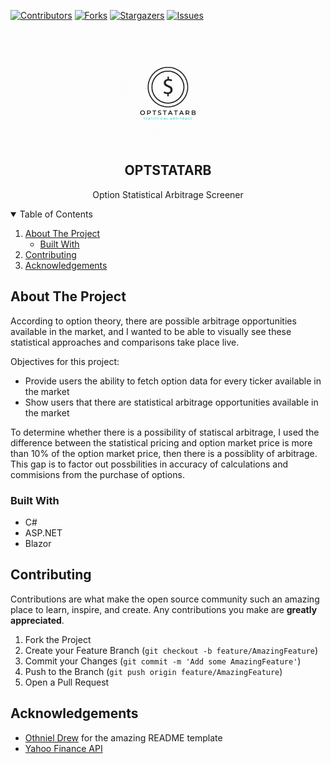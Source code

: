 [![Contributors][contributors-shield]][contributors-url]
[![Forks][forks-shield]][forks-url]
[![Stargazers][stars-shield]][stars-url]
[![Issues][issues-shield]][issues-url]

<!-- PROJECT LOGO -->
<br />
<p align="center">
  <a href="https://github.com/othneildrew/Best-README-Template">
    <img src="https://github.com/ngqinzhe/OptStatArb/blob/master/OptStatArbApp/wwwroot/images/logo.gif" width="150" height="150">
  </a>

  <h2 align="center">OPTSTATARB</h2>

  <p align="center">
    Option Statistical Arbitrage Screener
  </p>
</p>



<!-- TABLE OF CONTENTS -->
<details open="open">
  <summary>Table of Contents</summary>
  <ol>
    <li>
      <a href="#about-the-project">About The Project</a>
      <ul>
        <li><a href="#built-with">Built With</a></li>
      </ul>
    </li>
    <li><a href="#contributing">Contributing</a></li>
    <li><a href="#acknowledgements">Acknowledgements</a></li>
  </ol>
</details>



<!-- ABOUT THE PROJECT -->
## About The Project

According to option theory, there are possible arbitrage opportunities available in the market, and I wanted to be able to visually see these statistical approaches and comparisons take place live.

Objectives for this project:
* Provide users the ability to fetch option data for every ticker available in the market
* Show users that there are statistical arbitrage opportunities available in the market

To determine whether there is a possibility of statiscal arbitrage, I used the difference between the statistical pricing and option market price is more than 10% of the option market price, then there is a possiblity of arbitrage. This gap is to factor out possbilities in accuracy of calculations and commisions from the purchase of options.

### Built With

* C#
* ASP.NET 
* Blazor


<!-- CONTRIBUTING -->
## Contributing

Contributions are what make the open source community such an amazing place to learn, inspire, and create. Any contributions you make are **greatly appreciated**.

1. Fork the Project
2. Create your Feature Branch (`git checkout -b feature/AmazingFeature`)
3. Commit your Changes (`git commit -m 'Add some AmazingFeature'`)
4. Push to the Branch (`git push origin feature/AmazingFeature`)
5. Open a Pull Request


<!-- ACKNOWLEDGEMENTS -->
## Acknowledgements
* [Othniel Drew](https://github.com/othneildrew) for the amazing README template
* [Yahoo Finance API](https://rapidapi.com/apidojo/api/yahoo-finance1)



<!-- MARKDOWN LINKS & IMAGES -->
<!-- https://www.markdownguide.org/basic-syntax/#reference-style-links -->
[contributors-shield]: https://img.shields.io/github/contributors/ngqinzhe/OptStatArb.svg?style=for-the-badge
[contributors-url]: https://github.com/ngqinzhe/OptStatArb/contributors
[forks-shield]: https://img.shields.io/github/forks/ngqinzhe/OptStatArb.svg?style=for-the-badge
[forks-url]: https://github.com/ngqinzhe/OptStatArb/network/members
[stars-shield]: https://img.shields.io/github/stars/ngqinzhe/OptStatArb.svg?style=for-the-badge
[stars-url]: https://github.com/ngqinzhe/OptStatArb/stargazers
[issues-shield]: https://img.shields.io/github/issues/ngqinzhe/OptStatArb.svg?style=for-the-badge
[issues-url]: https://github.com/ngqinzhe/OptStatArb/issues
